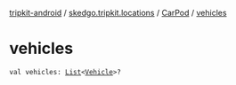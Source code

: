 [tripkit-android](../../index.md) / [skedgo.tripkit.locations](../index.md) / [CarPod](index.md) / [vehicles](./vehicles.md)

# vehicles

`val vehicles: `[`List`](https://kotlinlang.org/api/latest/jvm/stdlib/kotlin.collections/-list/index.html)`<`[`Vehicle`](../-vehicle/index.md)`>?`